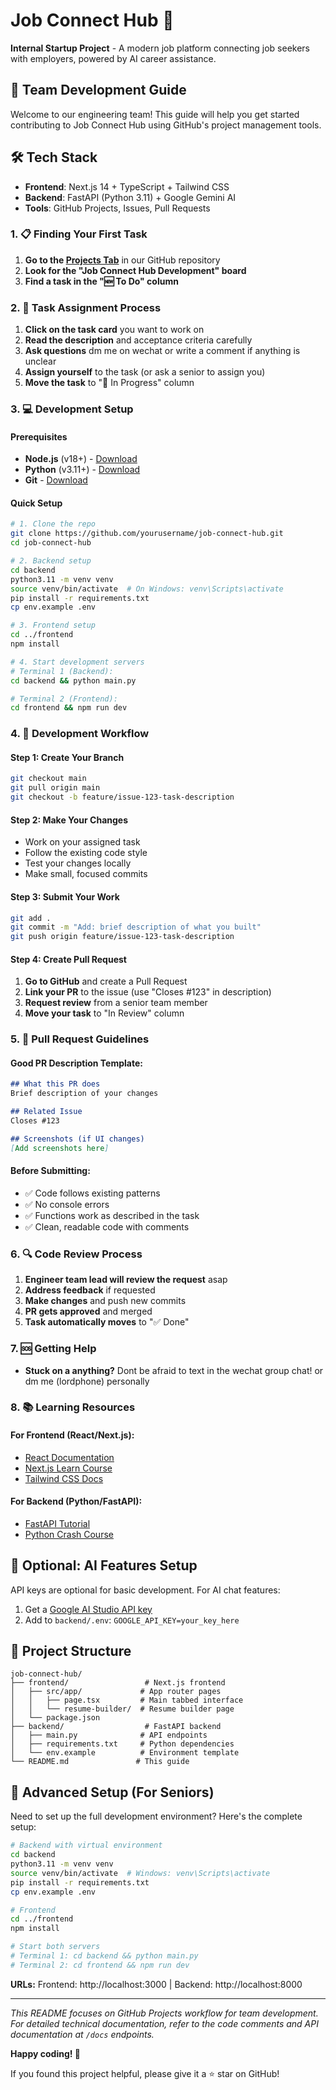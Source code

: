 # Job Connect Hub 🚀

**Internal Startup Project** - A modern job platform connecting job seekers with employers, powered by AI career assistance.

## 👥 Team Development Guide

Welcome to our engineering team! This guide will help you get started contributing to Job Connect Hub using GitHub's project management tools.

## 🛠️ Tech Stack

- **Frontend**: Next.js 14 + TypeScript + Tailwind CSS
- **Backend**: FastAPI (Python 3.11) + Google Gemini AI
- **Tools**: GitHub Projects, Issues, Pull Requests

### 1. 📋 Finding Your First Task

1. **Go to the [Projects Tab](../../projects)** in our GitHub repository
2. **Look for the "Job Connect Hub Development" board**
3. **Find a task in the "🆕 To Do" column**

### 2. 🎯 Task Assignment Process

1. **Click on the task card** you want to work on
2. **Read the description** and acceptance criteria carefully
3. **Ask questions** dm me on wechat or write a comment if anything is unclear
4. **Assign yourself** to the task (or ask a senior to assign you)
5. **Move the task** to "🔄 In Progress" column

### 3. 💻 Development Setup

#### Prerequisites
- **Node.js** (v18+) - [Download](https://nodejs.org/)
- **Python** (v3.11+) - [Download](https://python.org/)
- **Git** - [Download](https://git-scm.com/)

#### Quick Setup
```bash
# 1. Clone the repo
git clone https://github.com/yourusername/job-connect-hub.git
cd job-connect-hub

# 2. Backend setup
cd backend
python3.11 -m venv venv
source venv/bin/activate  # On Windows: venv\Scripts\activate
pip install -r requirements.txt
cp env.example .env

# 3. Frontend setup
cd ../frontend
npm install

# 4. Start development servers
# Terminal 1 (Backend):
cd backend && python main.py

# Terminal 2 (Frontend):
cd frontend && npm run dev
```

### 4. 🔄 Development Workflow

#### Step 1: Create Your Branch
```bash
git checkout main
git pull origin main
git checkout -b feature/issue-123-task-description
```

#### Step 2: Make Your Changes
- Work on your assigned task
- Follow the existing code style
- Test your changes locally
- Make small, focused commits

#### Step 3: Submit Your Work
```bash
git add .
git commit -m "Add: brief description of what you built"
git push origin feature/issue-123-task-description
```

#### Step 4: Create Pull Request
1. **Go to GitHub** and create a Pull Request
2. **Link your PR** to the issue (use "Closes #123" in description)
3. **Request review** from a senior team member
4. **Move your task** to "In Review" column

### 5. 📝 Pull Request Guidelines

#### Good PR Description Template:
```markdown
## What this PR does
Brief description of your changes

## Related Issue
Closes #123

## Screenshots (if UI changes)
[Add screenshots here]
```

#### Before Submitting:
- ✅ Code follows existing patterns
- ✅ No console errors
- ✅ Functions work as described in the task
- ✅ Clean, readable code with comments

### 6. 🔍 Code Review Process

1. **Engineer team lead will review the request** asap
2. **Address feedback** if requested
3. **Make changes** and push new commits
4. **PR gets approved** and merged
5. **Task automatically moves** to "✅ Done"

### 7. 🆘 Getting Help

- **Stuck on a anything?** Dont be afraid to text in the wechat group chat! or dm me (lordphone) personally

### 8. 📚 Learning Resources

#### For Frontend (React/Next.js):
- [React Documentation](https://react.dev/)
- [Next.js Learn Course](https://nextjs.org/learn)
- [Tailwind CSS Docs](https://tailwindcss.com/)

#### For Backend (Python/FastAPI):
- [FastAPI Tutorial](https://fastapi.tiangolo.com/tutorial/)
- [Python Crash Course](https://www.python.org/about/gettingstarted/)

## 🔧 Optional: AI Features Setup

API keys are optional for basic development. For AI chat features:
1. Get a [Google AI Studio API key](https://makersuite.google.com/app/apikey)
2. Add to `backend/.env`: `GOOGLE_API_KEY=your_key_here`

## 📁 Project Structure

```
job-connect-hub/
├── frontend/                 # Next.js frontend
│   ├── src/app/             # App router pages
│   │   ├── page.tsx         # Main tabbed interface
│   │   └── resume-builder/  # Resume builder page
│   └── package.json
├── backend/                  # FastAPI backend
│   ├── main.py              # API endpoints
│   ├── requirements.txt     # Python dependencies
│   └── env.example          # Environment template
└── README.md               # This guide
```

## 🚀 Advanced Setup (For Seniors)

Need to set up the full development environment? Here's the complete setup:

```bash
# Backend with virtual environment
cd backend
python3.11 -m venv venv
source venv/bin/activate  # Windows: venv\Scripts\activate
pip install -r requirements.txt
cp env.example .env

# Frontend
cd ../frontend
npm install

# Start both servers
# Terminal 1: cd backend && python main.py
# Terminal 2: cd frontend && npm run dev
```

**URLs:** Frontend: http://localhost:3000 | Backend: http://localhost:8000

---

*This README focuses on GitHub Projects workflow for team development. For detailed technical documentation, refer to the code comments and API documentation at `/docs` endpoints.*

**Happy coding! 🎉**

If you found this project helpful, please give it a ⭐ star on GitHub!